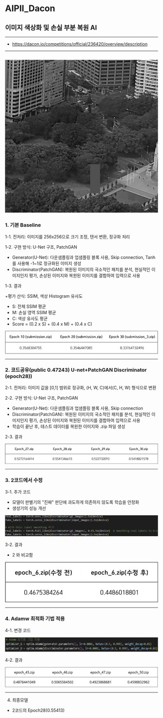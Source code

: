 # AIPII_Dacon
## 이미지 색상화 및 손실 부분 복원 AI

-----
+ <https://dacon.io/competitions/official/236420/overview/description>
-----

![손상된 이미지](https://github.com/ChoiSeunghyo/AIPII_Dacon/blob/main/TEST_000.png)
-----
  
### 1. 기본 Baseline



1-1. 전처리: 이미지를 256x256으로 크기 조정, 텐서 변환, 정규화 처리



1-2. 구현 방식: U-Net 구조, PatchGAN


+ Generator(U-Net): 다운샘플링과 업샘플링 블록 사용, Skip connection, Tanh를 사용해 -1~1로 정규화된 이미지 생성
+ Discriminator(PatchGAN): 복원된 이미지의 국소적인 패치를 분석, 현실적인 이미지인지 평가, 손상된 이미지와 복원된 이미지를 결합하여 입력으로 사용



1-3. 결과

+평가 산식: SSIM, 색상 Histogram 유사도
+ S: 전체 SSIM 평균
+ M: 손실 영역 SSIM 평균
+ C: 색상 유사도 평균
+ Score = (0.2 x S) + (0.4 x M) + (0.4 x C)

![결과1](https://github.com/ChoiSeunghyo/AIPII_Dacon/blob/main/test_1.png)  


-----


### 2. 코드공유(public 0.47243) U-net+PatchGAN Discriminator (epoch28))



2-1. 전처리: 이미지 값을 [0,1] 범위로 정규화, (H, W, C)에서(C, H, W) 형식으로 변환



2-2. 구현 방식: U-Net 구조, PatchGAN

+ Generator(U-Net): 다운샘플링과 업샘플링 블록 사용, Skip connection
+ Discriminator(PatchGAN): 복원된 이미지의 국소적인 패치를 분석, 현실적인 이미지인지 평가, 손상된 이미지와 복원된 이미지를 결합하여 입력으로 사용
+ 학습이 끝난 후, 테스트 데이터를 복원한 이미지와 .zip 파일 생성



2-3. 결과

![결과2](https://github.com/ChoiSeunghyo/AIPII_Dacon/blob/main/test_2.png)


-----


### 3. 2코드에서 수정



3-1. 추가 코드

+ 모델이 판별기의 "진짜" 판단에 과도하게 의존하지 않도록 학습을 안정화
+ 생성기의 성능 개선

![코드추가](https://github.com/ChoiSeunghyo/AIPII_Dacon/blob/main/%2Bcode.png)


3-2. 결과

+ 2 와 비교함

![결과3](https://github.com/ChoiSeunghyo/AIPII_Dacon/blob/main/test_3.png)


----


### 4. Adamw 최적화 기법 적용



4-1. 변경 코드

![adamw](https://github.com/ChoiSeunghyo/AIPII_Dacon/blob/main/adamw_code.png)


4-2. 결과

![결과4](https://github.com/ChoiSeunghyo/AIPII_Dacon/blob/main/test_4.png)


----


4. 최종모델

+ 2코드의 Epoch28(0.55413)

